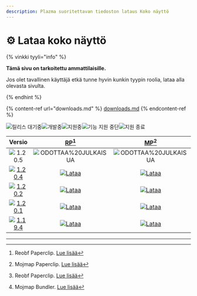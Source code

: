 ```yaml
---
description: Plazma suoritettavan tiedoston lataus Koko näyttö
---
```


# ⚙️ Lataa koko näyttö

{% vinkki tyyli="info" %}

**Tämä sivu on tarkoitettu ammattilaisille.**

Jos olet tavallinen käyttäjä etkä tunne hyvin kunkin tyypin roolia,
lataa alla olevasta sivulta.

{% endhint %}

{% content-ref url="downloads.md" %}
[downloads.md](downloads.md)
{% endcontent-ref %}

[wtr]: <https://badge.plazmamc.org/0/Odotetaan julkaisua>

![릴리스 대기중][wtr]![개발중](https://badge.plazmamc.org/1/개발중)![지원중](https://badge.plazmamc.org/2/지원중)![기능 지원 중단](https://badge.plazmamc.org/6/기능%20지원%20중단)![지원 종료](https://badge.plazmamc.org/4/지원%20종료)

|                                       Versio                                      |                           [RP](#user-content-fn-1)[^1]                           |                           [MP](#user-content-fn-2)[^2]                           |                           [RB](#user-content-fn-3)[^3]                           |                           [MB](#user-content-fn-4)[^4]                           |
| :-------------------------------------------------------------------------------: | :------------------------------------------------------------------------------: | :------------------------------------------------------------------------------: | :------------------------------------------------------------------------------: | :------------------------------------------------------------------------------: |
|                   ![1.20.5](https://badge.plazmamc.org/0/1.20.5)                  |                            ![ODOTTAA%20JULKAISUA][wtr]                           |                            ![ODOTTAA%20JULKAISUA][wtr]                           |                            ![ODOTTAA%20JULKAISUA][wtr]                           |                            ![ODOTTAA%20JULKAISUA][wtr]                           |
| [![1.20.4](https://badge.plazmamc.org/2/1.20.4)](https://git.plazmamc.org/1.20.4) | [![Lataa](https://badge.plazmamc.org/1/Lataa)](https://dl.plazmamc.org/1.20.4/0) | [![Lataa](https://badge.plazmamc.org/1/Lataa)](https://dl.plazmamc.org/1.20.4/1) | [![Lataa](https://badge.plazmamc.org/1/Lataa)](https://dl.plazmamc.org/1.20.4/2) | [![Lataa](https://badge.plazmamc.org/1/Lataa)](https://dl.plazmamc.org/1.20.4/3) |
| [![1.20.2](https://badge.plazmamc.org/6/1.20.2)](https://git.plazmamc.org/1.20.2) | [![Lataa](https://badge.plazmamc.org/1/Lataa)](https://dl.plazmamc.org/1.20.2/0) | [![Lataa](https://badge.plazmamc.org/1/Lataa)](https://dl.plazmamc.org/1.20.2/1) | [![Lataa](https://badge.plazmamc.org/1/Lataa)](https://dl.plazmamc.org/1.20.2/2) | [![Lataa](https://badge.plazmamc.org/1/Lataa)](https://dl.plazmamc.org/1.20.2/3) |
| [![1.20.1](https://badge.plazmamc.org/4/1.20.1)](https://git.plazmamc.org/1.20.1) | [![Lataa](https://badge.plazmamc.org/1/Lataa)](https://dl.plazmamc.org/1.20.1/0) | [![Lataa](https://badge.plazmamc.org/1/Lataa)](https://dl.plazmamc.org/1.20.1/1) | [![Lataa](https://badge.plazmamc.org/1/Lataa)](https://dl.plazmamc.org/1.20.1/2) | [![Lataa](https://badge.plazmamc.org/1/Lataa)](https://dl.plazmamc.org/1.20.1/3) |
| [![1.19.4](https://badge.plazmamc.org/4/1.19.4)](https://git.plazmamc.org/1.19.4) | [![Lataa](https://badge.plazmamc.org/1/Lataa)](https://dl.plazmamc.org/1.19.4/0) | [![Lataa](https://badge.plazmamc.org/1/Lataa)](https://dl.plazmamc.org/1.19.4/1) | [![Lataa](https://badge.plazmamc.org/1/Lataa)](https://dl.plazmamc.org/1.19.4/2) | [![Lataa](https://badge.plazmamc.org/1/Lataa)](https://dl.plazmamc.org/1.19.4/3) |

***

[^1]: Reobf Paperclip. [Lue lisää](../hallinta/aloitus#id-2)

[^2]: Mojmap Paperclip. [Lue lisää](../hallinta/aloitus#id-2)

[^3]: Reobf Paperclip. [Lue lisää](../hallinta/aloitus#id-2)

[^4]: Mojmap Bundler. [Lue lisää](../hallinta/aloitus#id-2)

